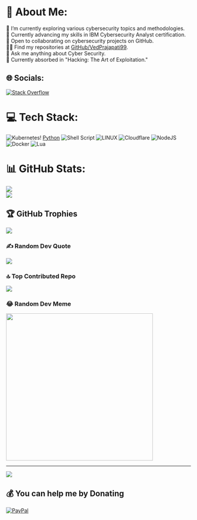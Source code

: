 # 📂 About Me:
🔭 I’m currently exploring various cybersecurity topics and methodologies.<br>
🌱 Currently advancing my skills in IBM Cybersecurity Analyst certification.<br>
👯 Open to collaborating on cybersecurity projects on GitHub.<br>
👨‍💻 Find my repositories at [GitHub/VedPrajapati99](https://github.com/VedPrajapati99).<br>
💬 Ask me anything about Cyber Security.<br>
📖 Currently absorbed in "Hacking: The Art of Exploitation."

## 🌐 Socials:
[![Stack Overflow](https://img.shields.io/badge/-Stackoverflow-FE7A16?logo=stack-overflow&logoColor=white)](https://stackoverflow.com/users/18560864)

# 💻 Tech Stack:
![Kubernetes](https://img.shields.io/badge/kubernetes-%23326ce5.svg?style=plastic&logo=kubernetes&logoColor=white)! [Python](https://img.shields.io/badge/python-3670A0?style=plastic&logo=python&logoColor=ffdd54) ![Shell Script](https://img.shields.io/badge/shell_script-%23121011.svg?style=plastic&logo=gnu-bash&logoColor=white) ![LINUX](https://img.shields.io/badge/Linux-FCC624?style=plastic&logo=linux&logoColor=black) ![Cloudflare](https://img.shields.io/badge/Cloudflare-F38020?style=plastic&logo=Cloudflare&logoColor=white) ![NodeJS](https://img.shields.io/badge/node.js-6DA55F?style=plastic&logo=node.js&logoColor=white) ![Docker](https://img.shields.io/badge/docker-%230db7ed.svg?style=plastic&logo=docker&logoColor=white) ![Lua](https://img.shields.io/badge/lua-%232C2D72.svg?style=plastic&logo=lua&logoColor=white)

# 📊 GitHub Stats:
![](https://github-readme-stats-sigma-five.vercel.app//api?username=VedPrajapati99&theme=tokyonight&hide_border=false&include_all_commits=true&count_private=false)<br>
![](https://github-readme-streak-stats.herokuapp.com/?user=VedPrajapati99&theme=tokyonight&hide_border=false)

## 🏆 GitHub Trophies
![](https://github-profile-trophy.vercel.app/?username=VedPrajapati99&theme=tokyonight&no-frame=false&no-bg=false&margin-w=4)

### ✍️ Random Dev Quote
![](https://quotes-github-readme.vercel.app/api?type=horizontal&theme=tokyonight)

### 🔝 Top Contributed Repo
![](https://github-contributor-stats.vercel.app/api?username=VedPrajapati99&limit=5&theme=tokyonight&combine_all_yearly_contributions=true)

### 😂 Random Dev Meme
<img src='https://randommeme-five.vercel.app/' style="height: 400px;"/>

---
[![](https://visitcount.itsvg.in/api?id=VedPrajapati99&icon=0&color=0)](https://visitcount.itsvg.in)

## 💰 You can help me by Donating
[![PayPal](https://img.shields.io/badge/PayPal-00457C?style=for-the-badge&logo=paypal&logoColor=white)](https://paypal.me/paypal.me/VedPrajapati)
